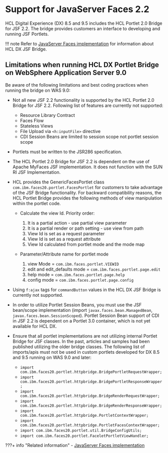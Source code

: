 # Support for JavaServer Faces 2.2

HCL Digital Experience (DX) 8.5 and 9.5 includes the HCL Portlet 2.0 Bridge for JSF 2.2. The bridge provides customers an interface to developing and running JSF Portlets.

!!! note
    Refer to [JavaServer Faces implementation](../../../../deployment/manage/migrate/next_steps/post_mig_activities/addon_integration_task/mig_post_jsf.md) for information about HCL DX JSF Bridge.

## Limitations when running HCL DX Portlet Bridge on WebSphere Application Server 9.0

Be aware of the following limitations and best coding practices when running the bridge on WAS 9.0:

-  Not all new JSF 2.2 functionality is supported by the HCL Portlet 2.0 Bridge for JSF 2.2. Following list of features are currently not supported:
    -  Resource Library Contract
    -  Faces Flow
    -  Stateless Views
    -  File Upload via `<h:inputFile>` directive
    -  CDI Session Beans are limited to session scope not portlet session scope

-  Portlets must be written to the JSR286 specification.

-  The HCL Portlet 2.0 Bridge for JSF 2.2 is dependent on the use of Apache MyFaces JSF implementation. It does not function with the SUN RI JSF Implementation.

-  HCL provides the GenericFacesPortlet class `com.ibm.faces20.portlet.FacesPortlet` for customers to take advantage of the JSF Bridge functionality. For backward compatibility reasons, the HCL Portlet Bridge provides the following methods of view manipulation within the portlet code.

    - Calculate the view Id. Priority order:
        1.  It is a partial action - use partial view parameter
        2.  It is a partial render or path setting - use view from path
        3.  View Id is set as a request parameter
        4.  View Id is set as a request attribute
        5.  View Id calculated from portlet mode and the mode map
    
    - Parameter/Attribute name for portlet mode
        1.  view Mode = `com.ibm.faces.portlet.VIEWID`
        2.  edit and edit\_defaults mode = `com.ibm.faces.portlet.page.edit`
        3.  help mode = `com.ibm.faces.portlet.page.help`
        4.  config mode = `com.ibm.faces.portlet.page.config`

- Using `f:ajax` tags for `commandButton` values in the HCL DX JSF Bridge is currently not supported.

-  In order to utilize Portlet Session Beans, you must use the JSF bean/scope implementation (import `javax.faces.bean.ManagedBean`, `javax.faces.bean.SessionScoped`). Portlet Session Bean support of CDI in JSF 2.2 is dependent on a Portlet 3.0 container, which is not yet available for HCL DX.

-  Ensure that all portlet implementations are not utilizing internal Portlet Bridge for JSF classes. In the past, articles and samples had been published utilizing the older bridge classes. The following list of imports/apis must not be used in custom portlets developed for DX 8.5 and 9.5 running on WAS 9.0 and later:

    -   `import com.ibm.faces20.portlet.httpbridge.BridgePortletRequestWrapper;`
    -   `import com.ibm.faces20.portlet.httpbridge.BridgePortletResponseWrapper;`
    -   `import com.ibm.faces20.portlet.httpbridge.BridgeRenderRequestWrapper;`
    -   `import com.ibm.faces20.portlet.httpbridge.BridgeRenderResponseWrapper;`
    -   `import com.ibm.faces20.portlet.httpbridge.PortletContextWrapper;`
    -   `import com.ibm.faces20.portlet.httpbridge.PortletFacesContextWrapper;`
    -   `import com.ibm.faces20.portlet.util.BridgeConfigUtils;`
    -   `import com.ibm.faces20.portlet.FaceletPortletViewHandler;`


???+ info "Related information"
    - [JavaServer Faces implementation](../../../../deployment/manage/migrate/next_steps/post_mig_activities/addon_integration_task/mig_post_jsf.md)


